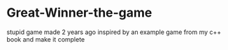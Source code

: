 # Great-Winner-the-game
stupid game made 2 years ago
inspired by an example game from my c++ book and make it complete
